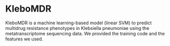# KleboMDR

KleboMDR is a machine learning-based model (linear SVM) to predict multidrug resistance phenotypes in Klebsiella pneumoniae using the metatranscriptome sequencing data. We provided the training code and the features we used.
